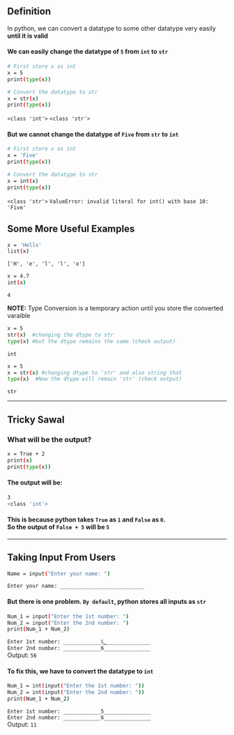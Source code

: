 ## Definition
In python, we can convert a datatype to some other datatype very easily **until it is valid**

#### We can easily change the datatype of `5` from `int` to `str`
```bash
# First store x as int
x = 5
print(type(x))

# Convert the datatype to str
x = str(x)
print(type(x))
```
`<class 'int'>`
`<class 'str'>`

#### But we cannot change the datatype of `Five` from `str` to `int`

```bash
# First store x as int
x = 'Five'
print(type(x))

# Convert the datatype to str
x = int(x)
print(type(x))
```
`<class 'str'>`
`ValueError: invalid literal for int() with base 10: 'Five'`

## Some More Useful Examples
```bash
x = 'Hello'
list(x)
```
`['H', 'e', 'l', 'l', 'o']`

```bash
x = 4.7
int(x)
```
`4`

**NOTE:** Type Conversion is a temporary action until you store the converted varaible

```bash
x = 5
str(x)  #changing the dtype to str
type(x) #but the dtype remains the same (check output)
```
`int`

```bash
x = 5
x = str(x) #changing dtype to 'str' and also string that
type(x)  #Now the dtype will remain 'str' (check output)
```
`str`

---

## **Tricky Sawal**
### What will be the output?
```bash
x = True + 2
print(x)
print(type(x))
```
#### The output will be:
```bash
3
<class 'int'>
```
#### This is because python takes `True` as `1` and `False` as `0`. <br>So the output of `False + 5` will be `5`

---

## Taking Input From Users
```bash
Name = input("Enter your name: ")
```
`Enter your name: ___________________________`

#### But there is one problem. `By default`, python stores all inputs as `str`
```bash
Num_1 = input("Enter the 1st number: ")
Num_2 = input("Enter the 2nd number: ")
print(Num_1 + Num_2)
```
`Enter 1st number: ____________5͟_______________`
<br>
`Enter 2nd number: ____________6_______________`
<br>
Output: `56`

#### To fix this, we have to convert the datatype to `int`
```bash
Num_1 = int(input("Enter the 1st number: "))
Num_2 = int(input("Enter the 2nd number: "))
print(Num_1 + Num_2)
```
`Enter 1st number: ____________5_______________`
<br>
`Enter 2nd number: ____________6_______________`
<br>
Output: `11`







